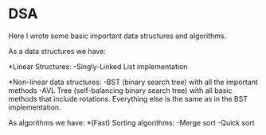 # DSA
Here I wrote some basic important data structures and algorithms.

As a data structures we have:

  *Linear Structures:
    -Singly-Linked List implementation
    
   *Non-linear data structures:
      -BST (binary search tree) with all the important methods
      -AVL Tree (self-balancing binary search tree) with all basic methods that include rotations. Everything else is the same as in the BST implementation.


As algorithms we have:
  *(Fast) Sorting algorithms:
    -Merge sort
    -Quick sort
